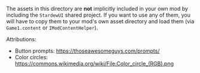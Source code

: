 The assets in this directory are **not** implicitly included in your own mod by including the `StardewUI` shared project. If you want to use any of them, you will have to copy them to your mod's own asset directory and load them (via `Game1.content` or `IModContentHelper`).

Attributions:

- Button prompts: https://thoseawesomeguys.com/prompts/
- Color circles: https://commons.wikimedia.org/wiki/File:Color_circle_(RGB).png